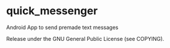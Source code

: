 quick_messenger
===============

Android App to send premade text messages 

Release under the GNU General Public License (see COPYING).

